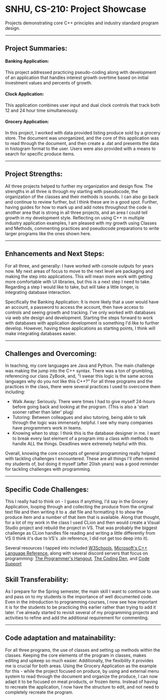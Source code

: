 # SNHU, CS-210: Project Showcase

Projects demonstrating core C++ principles and industry standard program design.

***

## Project Summaries:

#### Banking Application:

This project addressed practicing pseudo-coding along with development of an application that handles interest growth overtime based on initial investment values and percents of growth. 

#### Clock Application:

This application combines user input and dual clock controls that track both 12 and 24 hour time simultaneously. 

#### Grocery Application:

In this project, I worked with data provided listing produce sold by a grocery store. The document was unorganized, and the core of this application was to read through the document, and then create a .dat and presents the data in histogram format to the user. Users were also provided with a means to search for specific produce items.

***

## Project Strengths:

All three projects helped to further my organization and design flow. The strengths in all three is through my starting with pseudocode, the organization of the classes and their methods is sounds. I can also go back and continue to review further, but I think these are in a good spot. Further, having guides for how to mark up and add notes throughout the code is another area that is strong in all three projects, and an area I could tell growth in my development style. Reflecting on using C++ in multiple industry application examples, I am pleased with my growth using Classes and Methods, commenting practices and pseudocode preparations to write larger programs like the ones shown here.

***

## Enhancements and Next Steps:

For all three, and generally: I have worked with console outputs for years now. My next areas of focus to move to the next level are packaging and making the step into applications. This will mean more work with getting more comfortable with UI libraries, but this is a next step I need to take. Regarding a step I would like to take, but will take a little longer, is integrating database interaction. 

Specifically the Banking Application: It is more likely that a user would have an account, a password to access the account, then have access to controls and seeing growth and tracking. I've only worked with databases via web site design and development. Starting the steps forward to work with databases with application development is something I'd like to further develop. However, having these applications as starting points, I think will make integrating databases easier.

***

## Challenges and Overcoming:

In teaching, my core languages are Java and Python. The main challenge was making the jump into the C++ syntax. There was a ton of grumbling, referencing our class ZyBook, and, "I swear this logic is the same across languages why do you not like this C++?" For all three programs and the practices in the class, there were several practices I used to overcome them including:

- Walk Away: Seriously. There were times I had to give myself 24-hours before going back and looking at the program. (This is also a 'start sooner rather than later' plug)
- Tutoring: Between colleagues and also tutoring, being able to talk through the logic was immensely helpful. I see why many companies have programmers work in teams.
- Knowing when to stop: I think this is the database designer in me. I want to break every last element of a program into a class with methods to handle ALL the things. Deadlines were extremely helpful with this.

Overall, knowing the core concepts of general programming really helped with tackling challenges I encountered. These are all things I'll often remind my students of, but doing it myself (after 20ish years) was a good reminder for tackling challenges with programming.

***

## Specific Code Challenges:

This I really had to think on - I guess if anything, I'd say in the Grocery Application, looping through and collecting the produce from the original text file and then writing it to a .dat file and formatting it to show the produce item and a number of that item that is available. Along that thought, for a lot of my work in the class I used CLion and then would create a Visual Studio project and rebuild the project in VS. That was probably the biggest challenge as CLion handles file reading and writing a little differently from VS (I think it's due to VS's .sln reference, I did not get too deep into it). 

Several resources I tapped into included [W3Schools](https://www.w3schools.com/cpp/default.asp), [Microsoft's C++ Language Reference](https://learn.microsoft.com/en-us/cpp/cpp/cpp-language-reference?view=msvc-170), along with several discord servers that focus on programming: [The Programmer's Hangout](https://discord.gg/programming), [The Coding Den](https://discord.gg/code), and [Code Support](https://discord.gg/codesupport-240880736851329024)

## Skill Transferability:

As I prepare for the Spring semester, the main skill I want to continue to use and pass on to my students is the importance of well documented code. Even in the introduction to programming courses, I now see how important it is for the students to be practicing this earlier rather than trying to add it later. I've already started to revisit several of my programming projects and activities to refine and add the additional requirement for commenting.

***

## Code adaptation and matainability:

For all three programs, the use of classes and setting up methods within the classes. Keeping the core elements of the program in classes, makes editing and upkeep so much easier. Additionally, the flexibility it provides me is crucial for both areas. Using the Grocery Application as the example for this - while the project focused on produce, by using and external menu system to read through the document and organize the produce, I can now adapt it to be focused on meat products, or frozen items. Instead of having to recreate the application, I now have the structure to edit, and not need to completely recreate the program.
